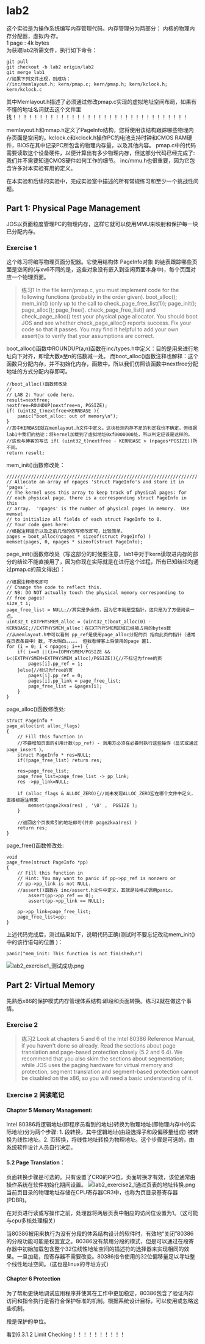 # lab2
这个实验是为操作系统编写内存管理代码。内存管理分为两部分： 内核的物理内存分配器，虚拟内·存。<br>
1 page : 4k bytes<br>
为获取lab2所需文件，执行如下命令：
```language
git pull
git checkout -b lab2 origin/lab2
git merge lab1
//如果下列文件出现，则成功：
//inc/memlayout.h; kern/pmap.c; kern/pmap.h; kern/kclock.h; kern/kclock.c
```
其中Memlayout.h描述了必须通过修改pmap.c实现的虚拟地址空间布局，如果有不懂的地址名词就去这个文件里找！！！！！！！！！！！！！！！！！！！！！！！！！！！！！！！！！

memlayout.h和mmap.h定义了PageInfo结构，您将使用该结构跟踪哪些物理内存页面是空闲的。kclock.c和kclock.h操作PC的电池支持时钟和CMOS RAM硬件，BIOS在其中记录PC所包含的物理内存量，以及其他内容。
pmap.c中的代码需要读取这个设备硬件，以便计算出有多少物理内存，但这部分代码已经完成了:我们并不需要知道CMOS硬件如何工作的细节。
inc/mmu.h也很重要，因为它包含许多对本实验有用的定义。

在本实验和后续的实验中，完成实验室中描述的所有常规练习和至少一个挑战性问题。

## Part 1: Physical Page Management
JOS以页面粒度管理PC的物理内存，这样它就可以使用MMU来映射和保护每一块已分配内存。

### Exercise 1
这个练习将编写物理页面分配器。它使用结构体 PageInfo对象 的链表跟踪哪些页面是空闲的(与xv6不同的是，这些对象没有嵌入到空闲页面本身中)，每个页面对应一个物理页面。

> 练习1
In the file kern/pmap.c, you must implement code for the following functions (probably in the order given).
boot_alloc(); mem_init() (only up to the call to check_page_free_list(1)); page_init(); page_alloc(); page_free().
check_page_free_list() and check_page_alloc() test your physical page allocator. You should boot JOS and see whether check_page_alloc() reports success. Fix your code so that it passes. You may find it helpful to add your own assert()s to verify that your assumptions are correct.

boot_alloc()函数中ROUNDUP(a,n)函数在inc/types.h中定义：目的是用来进行地址向下对齐，即增大数a至n的倍数减一处。
而boot_alloc()函数注释也解释：这个函数只分配内存，并不初始化内存，函数中。所以我们仿照该函数中nextfree分配地址的方式分配内存即可。
```language
//boot_alloc()函数修改处
//
// LAB 2: Your code here.
result=nextfree;
nextfree=ROUNDUP(nextfree+n, PGSIZE);
if( (uint32_t)nextfree<KERNBASE ){
	panic("boot_alloc: out of memory\n");
}
//其中KERBASE就在memlayout.h文件中定义。这块检测内存不足的判定我也不确定，但根据lab1中我们的结论：将kernel加载到了虚拟地址0xf0000000处，所以判定应该是这样的。
//这也与博客的写法 if( (uint32_t)nextfree - KERNBASE > (npages*PGSIZE))所不同。
return result;
```

mem_init()函数修改处：
```language
//////////////////////////////////////////////////////////////////////
// Allocate an array of npages 'struct PageInfo's and store it in 'pages'.
// The kernel uses this array to keep track of physical pages: for
// each physical page, there is a corresponding struct PageInfo in this
// array.  'npages' is the number of physical pages in memory.  Use memset
// to initialize all fields of each struct PageInfo to 0.
// Your code goes here:
//根据注释提示以及之前几句的仿写修改即可，比较简单。
pages = boot_alloc(npages * sizeof(struct PageInfo) )
memset(pages, 0, npages * sizeof(struct PageInfo);
```

page_init()函数修改处（写这部分的时候要注意，lab1中对于kern读取进内存的部分的结论不能直接用了，因为你现在实际就是在进行这个过程，所有已知结论均通过pmap.c的前文得出）：
```language
//根据注释修改即可
// Change the code to reflect this.
// NB: DO NOT actually touch the physical memory corresponding to
// free pages!
size_t i;
page_free_list = NULL;//其实是多余的，因为它本就是空指针，这只是为了方便阅读一点。
uint32_t EXTPHYSMEM_alloc = (uint32_t)boot_alloc(0) - KERNBASE;//EXTPHYSMEM_alloc：在EXTPHYSMEM区域已经被占用的bytes数
//从memlayout.h中可以看到 pp_ref是使用page_alloc分配的页 指向此页的指针（通常在页表条目中）数, 不太明白。。。。。 但我看博客上将使用的page 置1.
for (i = 0; i < npages; i++) {
	if( i==0 ||(i>=IOPHYSMEM/PGSIZE && i<(EXTPHYSMEM+EXTPHYSMEM_alloc)/PGSIZE)){//不标记为free的页
		pages[i].pp_ref = 1;
	}else{//标记为free的页
		pages[i].pp_ref = 0;
		pages[i].pp_link = page_free_list;
		page_free_list = &pages[i];	
	}
}
```

page_alloc()函数修改处:
```language
struct PageInfo *
page_alloc(int alloc_flags)
{
	// Fill this function in
	//不要增加页面的引用计数(pp_ref) - 调用方必须在必要时执行这些操作（显式或通过 page_insert ）。
	struct PageInfo * res=NULL;
	if(!page_free_list) return res;

	res=page_free_list;
	page_free_list=page_free_list -> pp_link;
	res ->pp_link=NULL;
	
	if (alloc_flags & ALLOC_ZERO){//尚未发现ALLOC_ZERO宏在哪个文件中定义，直接根据注释来
		memset(page2kva(res) , '\0' ,  PGSIZE );
	}

	//返回这个页表索引的地址即可(并非 page2kva(res) )
	return res;
}
```

page_free()函数修改处:
```language
void
page_free(struct PageInfo *pp)
{
	// Fill this function in
	// Hint: You may want to panic if pp->pp_ref is nonzero or
	// pp->pp_link is not NULL.
	//assert()函数在 inc/assert.h文件中定义，其就是按格式调用panic。
      	assert(pp->pp_ref == 0);
      	assert(pp->pp_link == NULL);
	
	pp->pp_link=page_free_list;
	page_free_list=pp;
}
```

上述代码完成后，测试结果如下，说明代码正确(测试时不要忘记改动mem_init()中的该行语句的位置 )：
```language
panic("mem_init: This function is not finished\n")
```

![lab2_exercise1_测试成功.png](0)

## Part 2: Virtual Memory
先熟悉x86的保护模式内存管理体系结构:即段和页面转换。练习2就在做这个事情。

### Exercise 2
> 练习2
Look at chapters 5 and 6 of the Intel 80386 Reference Manual, if you haven't done so already. Read the sections about page translation and page-based protection closely (5.2 and 6.4). We recommend that you also skim the sections about segmentation; while JOS uses the paging hardware for virtual memory and protection, segment translation and segment-based protection cannot be disabled on the x86, so you will need a basic understanding of it.

### Exercise 2 阅读笔记
#### Chapter 5 Memory Management:<br>
Intel 80386将逻辑地址(即程序员看到的地址)转换为物理地址(即物理内存中的实际地址)分为两个步骤:  1.  段转换，其中逻辑地址(由段选择子和段偏移量组成) 被转换为线性地址。2.  页转换，将线性地址转换为物理地址。这个步骤是可选的，由系统软件设计人员自行决定。

#### 5.2 Page Translation：<br>
页面转换步骤是可选的。只有设置了CR0的PG位，页面转换才有效，该位通常由操作系统在软件初始化期间设置。
![lab2_exercise2_1通过页表的地址转换.png](1)
当前页目录的物理地址存储在CPU寄存器CR3中，也称为页目录基寄存器(PDBR)。

在对页进行读或写操作之前，处理器将两层页表中相应的访问位设置为1。（这可能与cpu多核处理相关）

当80386被用来执行为没有分段的体系结构设计的软件时，有效地“关闭”80386的分段功能可能是权宜宜之。80386没有禁用分段的模式，但是可以通过在段寄存器中初始加载包含整个32位线性地址空间的描述符的选择器来实现相同的效果。一旦加载，段寄存器不需要改变。80386指令使用的32位偏移量足以寻址整个线性地址空间。（这也是linux的寻址方式）

#### Chapter 6 Protection
为了帮助更快地调试应用程序并使其在工作中更加稳定，80386包含了验证内存访问和指令执行是否符合保护标准的机制。根据系统设计目标，可以使用或忽略这些机制。

段是保护的单位。

看到6.3.1.2 Limit Checking！！！！！！！！！！